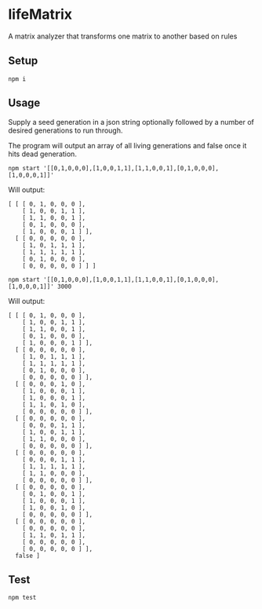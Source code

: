 # lifeMatrix
A matrix analyzer that transforms one matrix to another based on rules

## Setup
```npm i```

## Usage
Supply a seed generation in a json string optionally followed by a number of desired generations to run through.

The program will output an array of all living generations and false once it hits dead generation.
```
npm start '[[0,1,0,0,0],[1,0,0,1,1],[1,1,0,0,1],[0,1,0,0,0],[1,0,0,0,1]]'
```
Will output:
```
[ [ [ 0, 1, 0, 0, 0 ],
    [ 1, 0, 0, 1, 1 ],
    [ 1, 1, 0, 0, 1 ],
    [ 0, 1, 0, 0, 0 ],
    [ 1, 0, 0, 0, 1 ] ],
  [ [ 0, 0, 0, 0, 0 ],
    [ 1, 0, 1, 1, 1 ],
    [ 1, 1, 1, 1, 1 ],
    [ 0, 1, 0, 0, 0 ],
    [ 0, 0, 0, 0, 0 ] ] ]
```

```
npm start '[[0,1,0,0,0],[1,0,0,1,1],[1,1,0,0,1],[0,1,0,0,0],[1,0,0,0,1]]' 3000
```
Will output:
```
[ [ [ 0, 1, 0, 0, 0 ],
    [ 1, 0, 0, 1, 1 ],
    [ 1, 1, 0, 0, 1 ],
    [ 0, 1, 0, 0, 0 ],
    [ 1, 0, 0, 0, 1 ] ],
  [ [ 0, 0, 0, 0, 0 ],
    [ 1, 0, 1, 1, 1 ],
    [ 1, 1, 1, 1, 1 ],
    [ 0, 1, 0, 0, 0 ],
    [ 0, 0, 0, 0, 0 ] ],
  [ [ 0, 0, 0, 1, 0 ],
    [ 1, 0, 0, 0, 1 ],
    [ 1, 0, 0, 0, 1 ],
    [ 1, 1, 0, 1, 0 ],
    [ 0, 0, 0, 0, 0 ] ],
  [ [ 0, 0, 0, 0, 0 ],
    [ 0, 0, 0, 1, 1 ],
    [ 1, 0, 0, 1, 1 ],
    [ 1, 1, 0, 0, 0 ],
    [ 0, 0, 0, 0, 0 ] ],
  [ [ 0, 0, 0, 0, 0 ],
    [ 0, 0, 0, 1, 1 ],
    [ 1, 1, 1, 1, 1 ],
    [ 1, 1, 0, 0, 0 ],
    [ 0, 0, 0, 0, 0 ] ],
  [ [ 0, 0, 0, 0, 0 ],
    [ 0, 1, 0, 0, 1 ],
    [ 1, 0, 0, 0, 1 ],
    [ 1, 0, 0, 1, 0 ],
    [ 0, 0, 0, 0, 0 ] ],
  [ [ 0, 0, 0, 0, 0 ],
    [ 0, 0, 0, 0, 0 ],
    [ 1, 1, 0, 1, 1 ],
    [ 0, 0, 0, 0, 0 ],
    [ 0, 0, 0, 0, 0 ] ],
  false ]
```

## Test
```npm test```